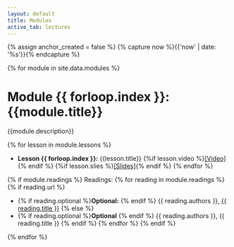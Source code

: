 ```yaml
---
layout: default
title: Modules
active_tab: lectures
---
```


<!-- Create a HTML anchor for the most recent lecture -->
{% assign anchor_created = false %}
{% capture now %}{{'now' | date: '%s'}}{% endcapture %}
<!-- End create a HTML anchor for the most recent lecture -->


{% for module in site.data.modules %}

# Module {{ forloop.index }}: {{module.title}}

{{module.description}}

{% for lesson in module.lessons %}
* **Lesson {{ forloop.index }}:** {{lesson.title}}
{%if lesson.video %}[[Video]]({{lesson.video}}){% endif %}
{%if lesson.slies %}[[Slides]]({{lesson.slides}}){% endif %}
{% endfor %}


{% if module.readings %} 
Readings:
{% for reading in module.readings %}
{% if reading.url %}
*  {% if reading.optional %}<b>Optional:</b> {% endif %} {{ reading.authors }}, <a href="{{ reading.url }}">{{ reading.title }}</a> 
{% else %}
*  {% if reading.optional %}<b>Optional</b> {% endif %} {{ reading.authors }}, {{ reading.title }} 
{% endif %}
{% endfor %}
{% endif %}


{% endfor %}